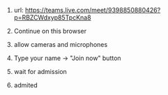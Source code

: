 1. url: https://teams.live.com/meet/9398850880426?p=RBZCWdxyp85TpcKna8

2. Continue on this browser
3. allow cameras and microphones
4. Type your name -> "Join now" button
5. wait for admission
6. admited
